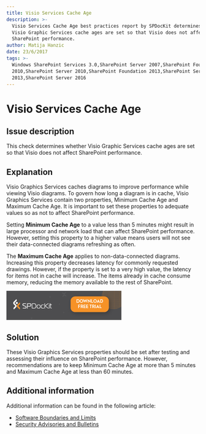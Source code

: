 ```yaml
---
title: Visio Services Cache Age
description: >-
  Visio Services Cache Age best practices report by SPDocKit determines whether
  Visio Graphic Services cache ages are set so that Visio does not affect
  SharePoint performance.
author: Matija Hanzic
date: 23/6/2017
tags: >-
  Windows SharePoint Services 3.0,SharePoint Server 2007,SharePoint Foundation
  2010,SharePoint Server 2010,SharePoint Foundation 2013,SharePoint Server
  2013,SharePoint Server 2016
---
```


# Visio Services Cache Age

## Issue description

This check determines whether Visio Graphic Services cache ages are set so that Visio does not affect SharePoint performance.

## Explanation

Visio Graphics Services caches diagrams to improve performance while viewing Visio diagrams. To govern how long a diagram is in cache, Visio Graphics Services contain two properties, Minimum Cache Age and Maximum Cache Age. It is important to set these properties to adequate values so as not to affect SharePoint performance.

Setting **Minimum Cache Age** to a value less than 5 minutes might result in large processor and network load that can affect SharePoint performance. However, setting this property to a higher value means users will not see their data-connected diagrams refreshing as often.

The **Maximum Cache Age** applies to non-data-connected diagrams. Increasing this property decreases latency for commonly requested drawings. However, if the property is set to a very high value, the latency for items not in cache will increase. The items already in cache consume memory, reducing the memory available to the rest of SharePoint.

[![Download SPDocKit](/.gitbook/assets/spdockit_download.png)](http://bit.ly/2US0Zna)

## Solution

These Visio Graphics Services properties should be set after testing and assessing their influence on SharePoint performance. However, recommendations are to keep Minimum Cache Age at more than 5 minutes and Maximum Cache Age at less than 60 minutes.

## Additional information

Additional information can be found in the following article:

* [Software Boundaries and Limits](https://technet.microsoft.com/en-us/library/cc262787%28v=office.15%29.aspx?f=255&MSPPError=-2147217396#Visio)
* [Security Advisories and Bulletins](https://technet.microsoft.com/en-us/library/security/ff805058%28v=office.15%29.aspx)

